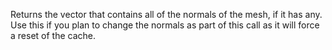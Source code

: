 Returns the vector that contains all of the normals of the mesh, if it has any. Use this if you plan to change the normals as part of this call as it will force a reset of the cache.
